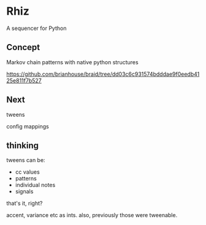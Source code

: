 # Rhiz

A sequencer for Python

## Concept

Markov chain patterns with native python structures

https://github.com/brianhouse/braid/tree/dd03c6c931574bdddae9f0eedb4125e811f7b527



## Next

tweens

config mappings



## thinking

tweens can be:
- cc values
- patterns
- individual notes
- signals

that's it, right?


accent, variance etc as ints. also, previously those were tweenable.

